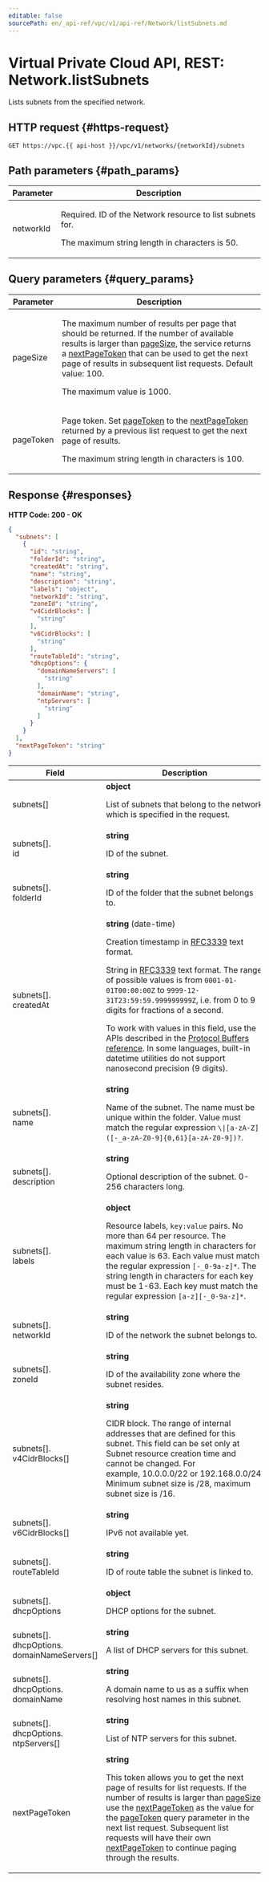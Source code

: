 ```yaml
---
editable: false
sourcePath: en/_api-ref/vpc/v1/api-ref/Network/listSubnets.md
---
```


# Virtual Private Cloud API, REST: Network.listSubnets
Lists subnets from the specified network.
 

 
## HTTP request {#https-request}
```
GET https://vpc.{{ api-host }}/vpc/v1/networks/{networkId}/subnets
```
 
## Path parameters {#path_params}
 
Parameter | Description
--- | ---
networkId | <p>Required. ID of the Network resource to list subnets for.</p> <p>The maximum string length in characters is 50.</p> 
 
## Query parameters {#query_params}
 
Parameter | Description
--- | ---
pageSize | <p>The maximum number of results per page that should be returned. If the number of available results is larger than <a href="/docs/vpc/api-ref/Network/listSubnets#query_params">pageSize</a>, the service returns a <a href="/docs/vpc/api-ref/Network/listSubnets#responses">nextPageToken</a> that can be used to get the next page of results in subsequent list requests. Default value: 100.</p> <p>The maximum value is 1000.</p> 
pageToken | <p>Page token. Set <a href="/docs/vpc/api-ref/Network/listSubnets#query_params">pageToken</a> to the <a href="/docs/vpc/api-ref/Network/listSubnets#responses">nextPageToken</a> returned by a previous list request to get the next page of results.</p> <p>The maximum string length in characters is 100.</p> 
 
## Response {#responses}
**HTTP Code: 200 - OK**

```json 
{
  "subnets": [
    {
      "id": "string",
      "folderId": "string",
      "createdAt": "string",
      "name": "string",
      "description": "string",
      "labels": "object",
      "networkId": "string",
      "zoneId": "string",
      "v4CidrBlocks": [
        "string"
      ],
      "v6CidrBlocks": [
        "string"
      ],
      "routeTableId": "string",
      "dhcpOptions": {
        "domainNameServers": [
          "string"
        ],
        "domainName": "string",
        "ntpServers": [
          "string"
        ]
      }
    }
  ],
  "nextPageToken": "string"
}
```

 
Field | Description
--- | ---
subnets[] | **object**<br><p>List of subnets that belong to the network which is specified in the request.</p> 
subnets[].<br>id | **string**<br><p>ID of the subnet.</p> 
subnets[].<br>folderId | **string**<br><p>ID of the folder that the subnet belongs to.</p> 
subnets[].<br>createdAt | **string** (date-time)<br><p>Creation timestamp in <a href="https://www.ietf.org/rfc/rfc3339.txt">RFC3339</a> text format.</p> <p>String in <a href="https://www.ietf.org/rfc/rfc3339.txt">RFC3339</a> text format. The range of possible values is from ``0001-01-01T00:00:00Z`` to ``9999-12-31T23:59:59.999999999Z``, i.e. from 0 to 9 digits for fractions of a second.</p> <p>To work with values in this field, use the APIs described in the <a href="https://developers.google.com/protocol-buffers/docs/reference/overview">Protocol Buffers reference</a>. In some languages, built-in datetime utilities do not support nanosecond precision (9 digits).</p> 
subnets[].<br>name | **string**<br><p>Name of the subnet. The name must be unique within the folder. Value must match the regular expression ``\\|[a-zA-Z]([-_a-zA-Z0-9]{0,61}[a-zA-Z0-9])?``.</p> 
subnets[].<br>description | **string**<br><p>Optional description of the subnet. 0-256 characters long.</p> 
subnets[].<br>labels | **object**<br><p>Resource labels, ``key:value`` pairs. No more than 64 per resource. The maximum string length in characters for each value is 63. Each value must match the regular expression ``[-_0-9a-z]*``. The string length in characters for each key must be 1-63. Each key must match the regular expression ``[a-z][-_0-9a-z]*``.</p> 
subnets[].<br>networkId | **string**<br><p>ID of the network the subnet belongs to.</p> 
subnets[].<br>zoneId | **string**<br><p>ID of the availability zone where the subnet resides.</p> 
subnets[].<br>v4CidrBlocks[] | **string**<br><p>CIDR block. The range of internal addresses that are defined for this subnet. This field can be set only at Subnet resource creation time and cannot be changed. For example, 10.0.0.0/22 or 192.168.0.0/24. Minimum subnet size is /28, maximum subnet size is /16.</p> 
subnets[].<br>v6CidrBlocks[] | **string**<br><p>IPv6 not available yet.</p> 
subnets[].<br>routeTableId | **string**<br><p>ID of route table the subnet is linked to.</p> 
subnets[].<br>dhcpOptions | **object**<br><p>DHCP options for the subnet.</p> 
subnets[].<br>dhcpOptions.<br>domainNameServers[] | **string**<br><p>A list of DHCP servers for this subnet.</p> 
subnets[].<br>dhcpOptions.<br>domainName | **string**<br><p>A domain name to us as a suffix when resolving host names in this subnet.</p> 
subnets[].<br>dhcpOptions.<br>ntpServers[] | **string**<br><p>List of NTP servers for this subnet.</p> 
nextPageToken | **string**<br><p>This token allows you to get the next page of results for list requests. If the number of results is larger than <a href="/docs/vpc/api-ref/Network/listSubnets#query_params">pageSize</a>, use the <a href="/docs/vpc/api-ref/Network/listSubnets#responses">nextPageToken</a> as the value for the <a href="/docs/vpc/api-ref/Network/listSubnets#query_params">pageToken</a> query parameter in the next list request. Subsequent list requests will have their own <a href="/docs/vpc/api-ref/Network/listSubnets#responses">nextPageToken</a> to continue paging through the results.</p> 